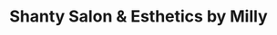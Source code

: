---
title: "Shanty Salon & Esthetics by Milly"
url: /san-juan/shanty-salon-and-esthetics-by-milly/
shop: hairdresser
---